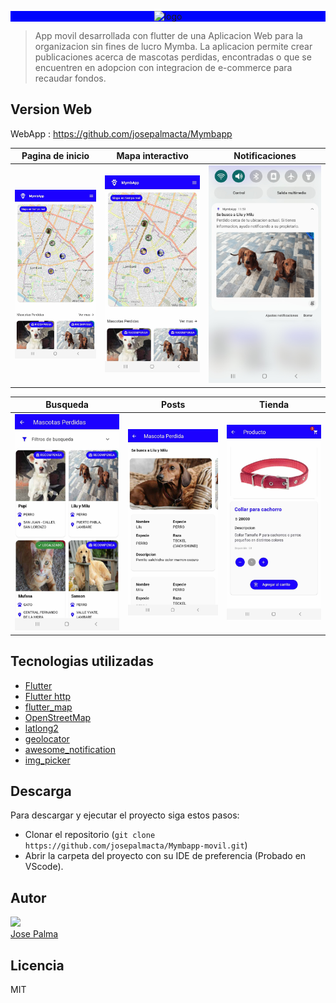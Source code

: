 <div style="width:100%; background-color:#0004fd;">
  <p align="center">
    <img src="https://github.com/josepalmacta/mymbapp-src/blob/master/logo.jpg?raw=true" alt="logo" />
  </p>
</div>

>App movil desarrollada con flutter de una Aplicacion Web para la organizacion sin fines de lucro Mymba. La aplicacion permite crear publicaciones acerca de mascotas perdidas, encontradas o que se encuentren en adopcion con integracion de e-commerce para recaudar fondos.



## Version Web
WebApp   :  https://github.com/josepalmacta/Mymbapp


  Pagina de inicio         |   Mapa interactivo        |  Notificaciones
:-------------------------:|:-------------------------:|:-------------------------:
![](https://github.com/josepalmacta/mymbapp-src/blob/master/app-inicio.jpg?raw=true)|![](https://github.com/josepalmacta/mymbapp-src/blob/master/app-mapa.gif?raw=true)|![](https://github.com/josepalmacta/mymbapp-src/blob/master/app-notif.jpg?raw=true)


 Busqueda                  |   Posts                   |  Tienda
:-------------------------:|:-------------------------:|:-------------------------:
![](https://github.com/josepalmacta/mymbapp-src/blob/master/app-busqueda.jpg?raw=true)|![](https://github.com/josepalmacta/mymbapp-src/blob/master/app-posts.jpg?raw=true)|![](https://github.com/josepalmacta/mymbapp-src/blob/master/app-prod.jpg?raw=true)



## Tecnologias utilizadas

- [Flutter](https://flutter.dev/)
- [Flutter http](https://github.com/dart-lang/http/tree/master/pkgs/http)
- [flutter_map](https://github.com/fleaflet/flutter_map)
- [OpenStreetMap](https://www.openstreetmap.org/)
- [latlong2](https://github.com/jifalops/dart-latlong)
- [geolocator](https://github.com/baseflow/flutter-geolocator/tree/main/geolocator)
- [awesome_notification](https://github.com/rafaelsetragni/awesome_notifications)
- [img_picker](https://github.com/flutter/packages/tree/main/packages/image_picker/image_picker)





## Descarga
Para descargar y ejecutar el proyecto siga estos pasos:

- Clonar el repositorio (`git clone https://github.com/josepalmacta/Mymbapp-movil.git`)
- Abrir la carpeta del proyecto con su IDE de preferencia (Probado en VScode).





## Autor

![](https://ui-avatars.com/api/?name=Jose+Palma)\
[Jose Palma](https://github.com/josepalmacta)





## Licencia

MIT
